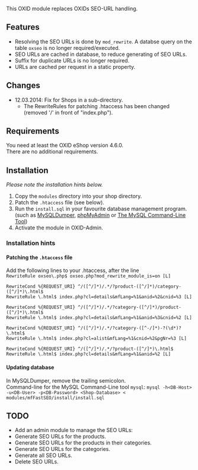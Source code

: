 This OXID module replaces OXIDs SEO-URL handling.

## Features
- Resolving the SEO URLs is done by `mod_rewrite`. A databse query on the table `oxseo` is no longer required/executed.
- SEO URLs are cached in database, to reduce generating of SEO URLs.
- Suffix for duplicate URLs is no longer required.
- URLs are cached per request in a static property.

## Changes
- 12.03.2014: Fix for Shops in a sub-directory.
  - The RewriteRules for patching .htaccess has been changed (removed '/' in front of "index.php").

## Requirements

You need at least the OXID eShop version 4.6.0.<br>
There are no additional requirements.

## Installation

*Please note the installation hints below.*

1. Copy the `modules` directory into your shop directory.
2. Patch the `.htaccess` file (see below).
3. Run the `install.sql` in your favourite database management program.<br>
(such as [MySQLDumper](http://www.mysqldumper.net/), [phpMyAdmin](http://www.phpmyadmin.net/) or [The MySQL Command-Line Tool](http://dev.mysql.com/doc/refman/5.0/en/mysql.html))
4. Activate the module in OXID-Admin.

### Installation hints

#### Patching the `.htaccess` file
Add the following lines to your .htaccess, after the line<br>
`RewriteRule oxseo\.php$ oxseo.php?mod_rewrite_module_is=on [L]`

```
RewriteCond %{REQUEST_URI} ^/([^/]*)/.*/?product-([^/]*)/category-([^/]*)\.html$
RewriteRule \.html$ index.php?cl=details&mfLang=%1&anid=%2&cnid=%3 [L]

RewriteCond %{REQUEST_URI} ^/([^/]*)/.*/?category-([^/]*)/product-([^/]*)\.html$
RewriteRule \.html$ index.php?cl=details&mfLang=%1&anid=%3&cnid=%2 [L]

RewriteCond %{REQUEST_URI} ^/([^/]*)/.*/?category-([^-/]*)-?(\d*)?\.html$
RewriteRule \.html$ index.php?cl=alist&mfLang=%1&cnid=%2&pgNr=%3 [L]

RewriteCond %{REQUEST_URI} ^/([^/]*)/.*/?product-([^/]*)\.html$
RewriteRule \.html$ index.php?cl=details&mfLang=%1&anid=%2 [L]
```

#### Updating database 
In MySQLDumper, remove the trailing semicolon.<br>
Command-line for the MySQL Command-Line tool `mysql`:
`mysql -h<DB-Host> -u<DB-User> -p<DB-Password> <Shop-Database> < modules/mfFastSEO/install/install.sql`

## TODO
- Add an admin module to manage the SEO URLs:
 - Generate SEO URLs for the products.
 - Generate SEO URLs for the products in their categories.
 - Generate SEO URLs for the categories.
 - Generate all SEO URLs.
 - Delete SEO URLs.
